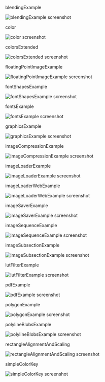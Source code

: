 blendingExample

![blendingExample screenshot](blendingExample)

color

![color screenshot](color)

colorsExtended

![colorsExtended screenshot](colorsExtended)

floatingPointImageExample

![floatingPointImageExample screenshot](floatingPointImageExample)

fontShapesExample

![fontShapesExample screenshot](fontShapesExample)

fontsExample

![fontsExample screenshot](fontsExample)

graphicsExample

![graphicsExample screenshot](graphicsExample)

imageCompressionExample

![imageCompressionExample screenshot](imageCompressionExample)

imageLoaderExample

![imageLoaderExample screenshot](imageLoaderExample)

imageLoaderWebExample

![imageLoaderWebExample screenshot](imageLoaderWebExample)

imageSaverExample

![imageSaverExample screenshot](imageSaverExample)

imageSequenceExample

![imageSequenceExample screenshot](imageSequenceExample)

imageSubsectionExample

![imageSubsectionExample screenshot](imageSubsectionExample)

lutFilterExample

![lutFilterExample screenshot](lutFilterExample)

pdfExample

![pdfExample screenshot](pdfExample)

polygonExample

![polygonExample screenshot](polygonExample)

polylineBlobsExample

![polylineBlobsExample screenshot](polylineBlobsExample)

rectangleAlignmentAndScaling

![rectangleAlignmentAndScaling screenshot](rectangleAlignmentAndScaling)

simpleColorKey

![simpleColorKey screenshot](simpleColorKey)

